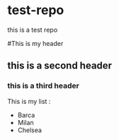 test-repo
=========

this is a test repo

#This is my header 

## this is a second header

### this is a third header

This is my list :

* Barca
* Milan 
* Chelsea
